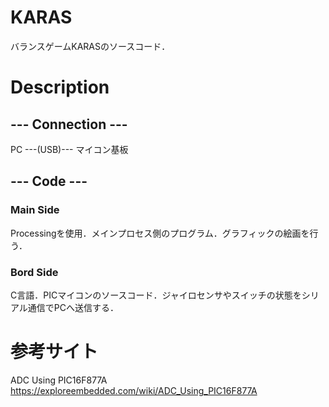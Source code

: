 # KARAS
バランスゲームKARASのソースコード．

# Description
## --- Connection ---
PC ---(USB)--- マイコン基板

## --- Code ---
### Main Side
Processingを使用．メインプロセス側のプログラム．グラフィックの絵画を行う．

### Bord Side
C言語．PICマイコンのソースコード．ジャイロセンサやスイッチの状態をシリアル通信でPCへ送信する．

# 参考サイト
ADC Using PIC16F877A
https://exploreembedded.com/wiki/ADC_Using_PIC16F877A
